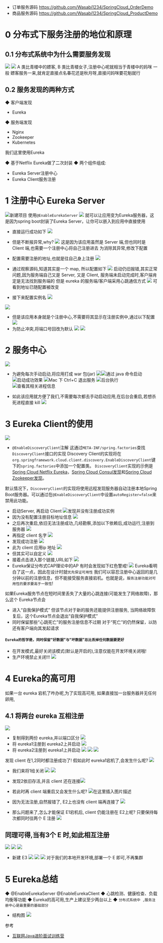 - 订单服务源码
https://github.com/Wasabi1234/SpringCloud_OrderDemo
- 商品服务源码
https://github.com/Wasabi1234/SpringCloud_ProductDemo

# 0 分布式下服务注册的地位和原理
## 0.1 分布式系统中为什么需要服务发现
![](https://img-blog.csdnimg.cn/20191018224236498.png?x-oss-process=image/watermark,type_ZmFuZ3poZW5naGVpdGk,shadow_10,text_aHR0cHM6Ly9ibG9nLmNzZG4ubmV0L3FxXzMzNTg5NTEw,size_1,color_FFFFFF,t_70)
![](https://imgconvert.csdnimg.cn/aHR0cHM6Ly91cGxvYWQtaW1hZ2VzLmppYW5zaHUuaW8vdXBsb2FkX2ltYWdlcy80Njg1OTY4LTgzNTRhNTc4MDAxZjIzODYucG5n?x-oss-process=image/format,png)
A 类比青楼中的嫖客, B 类比青楼女子,注册中心呢就相当于青楼中的妈咪
一般 嫖客服务一来,就肯定直接点名春花还是秋月呀,直接问妈咪要花魁就行

## 0.2 服务发现的两种方式
◆ 客户端发现
- Eureka

◆ 服务端发现
- Nginx
- Zookeeper
- Kubernetes


我们这里使用Eureka

◆ 基于Netflix Eureka做了二次封装
◆ 两个组件组成:
- Eureka Server注册中心
- Eureka Client服务注册
# 1 注册中心 Eureka Server
![新建项目](https://imgconvert.csdnimg.cn/aHR0cHM6Ly91cGxvYWQtaW1hZ2VzLmppYW5zaHUuaW8vdXBsb2FkX2ltYWdlcy80Njg1OTY4LTVhNzE4MDQ1MjVjZWQ3YWEucG5n?x-oss-process=image/format,png)
使用`@EnableEurekaServer`
![](https://imgconvert.csdnimg.cn/aHR0cHM6Ly91cGxvYWQtaW1hZ2VzLmppYW5zaHUuaW8vdXBsb2FkX2ltYWdlcy80Njg1OTY4LThmODcyZjk5YjRmNGVlNzgucG5n?x-oss-process=image/format,png)
就可以让应用变为Eureka服务器，这是因为spring boot封装了Eureka Server，让你可以嵌入到应用中直接使用

- 直接运行成功如下
![](https://imgconvert.csdnimg.cn/aHR0cHM6Ly91cGxvYWQtaW1hZ2VzLmppYW5zaHUuaW8vdXBsb2FkX2ltYWdlcy80Njg1OTY4LWI3MWE2OGIyYWI1ZmEyYzUucG5n?x-oss-process=image/format,png)
- 但是不断报异常,why?
![](https://imgconvert.csdnimg.cn/aHR0cHM6Ly91cGxvYWQtaW1hZ2VzLmppYW5zaHUuaW8vdXBsb2FkX2ltYWdlcy80Njg1OTY4LWZmZmYxY2MwNGYxZThkYWUucG5n?x-oss-process=image/format,png)
这是因为该应用虽然是 Server 端,但也同时是 Client 端,也需要一个注册中心将自己注册进去
为消除其异常,修改下配置

- 配置需要注册的地址,也就是往自己身上注册
![](https://imgconvert.csdnimg.cn/aHR0cHM6Ly91cGxvYWQtaW1hZ2VzLmppYW5zaHUuaW8vdXBsb2FkX2ltYWdlcy80Njg1OTY4LTU0NDRhODY5MDBjMjUyZWMucG5n?x-oss-process=image/format,png)
- 通过观察源码,知道其实是一个 map, 所以配置如下
![](https://imgconvert.csdnimg.cn/aHR0cHM6Ly91cGxvYWQtaW1hZ2VzLmppYW5zaHUuaW8vdXBsb2FkX2ltYWdlcy80Njg1OTY4LWE4YmVmODhiMzIxMmNiYWUucG5n?x-oss-process=image/format,png)
启动仍旧报错,其实正常问题,因为服务端自己又是 Server, 又是 Client, 服务端未启动完成时,客户端肯定是无法找到服务端的
但是 eureka 的服务端/客户端采用心跳通信方式
![](https://imgconvert.csdnimg.cn/aHR0cHM6Ly91cGxvYWQtaW1hZ2VzLmppYW5zaHUuaW8vdXBsb2FkX2ltYWdlcy80Njg1OTY4LTg0OTBmOGM2MWE4NDM3ZDUucG5n?x-oss-process=image/format,png)
可看到地址已随配置被改变

- 接下来配置实例名
![](https://imgconvert.csdnimg.cn/aHR0cHM6Ly91cGxvYWQtaW1hZ2VzLmppYW5zaHUuaW8vdXBsb2FkX2ltYWdlcy80Njg1OTY4LWIzYzg5N2RmMmUxYTgwOGQucG5n?x-oss-process=image/format,png)

![](https://img-blog.csdnimg.cn/20191018215344300.png?x-oss-process=image/watermark,type_ZmFuZ3poZW5naGVpdGk,shadow_10,text_aHR0cHM6Ly9ibG9nLmNzZG4ubmV0L3FxXzMzNTg5NTEw,size_1,color_FFFFFF,t_70)
- 但是该应用本身就是个注册中心,不需要将其显示在注册实例中,通过以下配置
![](https://imgconvert.csdnimg.cn/aHR0cHM6Ly91cGxvYWQtaW1hZ2VzLmppYW5zaHUuaW8vdXBsb2FkX2ltYWdlcy80Njg1OTY4LTRkMDE2NThjMDY5MzgwNDEucG5n?x-oss-process=image/format,png)
- 为防止冲突,将端口号回改为默认
![](https://imgconvert.csdnimg.cn/aHR0cHM6Ly91cGxvYWQtaW1hZ2VzLmppYW5zaHUuaW8vdXBsb2FkX2ltYWdlcy80Njg1OTY4LTUyOWU3ODQ2ZDNlZWJlMTkucG5n?x-oss-process=image/format,png)
![](https://imgconvert.csdnimg.cn/aHR0cHM6Ly91cGxvYWQtaW1hZ2VzLmppYW5zaHUuaW8vdXBsb2FkX2ltYWdlcy80Njg1OTY4LWEzZjVlYzdiMTRhZDQ4MTgucG5n?x-oss-process=image/format,png)

# 2 服务中心
![](https://imgconvert.csdnimg.cn/aHR0cHM6Ly91cGxvYWQtaW1hZ2VzLmppYW5zaHUuaW8vdXBsb2FkX2ltYWdlcy80Njg1OTY4LWQ3MzU3ODgxZTY3NTM3NzUucG5n?x-oss-process=image/format,png)

- 为避免每次手动启动,将应用打成 war 包(jar)
![](https://imgconvert.csdnimg.cn/aHR0cHM6Ly91cGxvYWQtaW1hZ2VzLmppYW5zaHUuaW8vdXBsb2FkX2ltYWdlcy80Njg1OTY4LWNhM2NiYWQ2NmJjNTIxZmYucG5n?x-oss-process=image/format,png)![通过 java 命令启动](https://imgconvert.csdnimg.cn/aHR0cHM6Ly91cGxvYWQtaW1hZ2VzLmppYW5zaHUuaW8vdXBsb2FkX2ltYWdlcy80Njg1OTY4LWUxMjEyM2U5MTg1MjE0NGUucG5n?x-oss-process=image/format,png)![启动成功效果](https://imgconvert.csdnimg.cn/aHR0cHM6Ly91cGxvYWQtaW1hZ2VzLmppYW5zaHUuaW8vdXBsb2FkX2ltYWdlcy80Njg1OTY4LTQ1YTBhZDg3NjFhY2Y0N2YucG5n?x-oss-process=image/format,png)
![Mac 下 Ctrl+C 退出服务](https://imgconvert.csdnimg.cn/aHR0cHM6Ly91cGxvYWQtaW1hZ2VzLmppYW5zaHUuaW8vdXBsb2FkX2ltYWdlcy80Njg1OTY4LWY2ZGM5YjFiOTBjMWE5NDgucG5n?x-oss-process=image/format,png)
![后台执行](https://imgconvert.csdnimg.cn/aHR0cHM6Ly91cGxvYWQtaW1hZ2VzLmppYW5zaHUuaW8vdXBsb2FkX2ltYWdlcy80Njg1OTY4LTRkZGNjOGJkNzQ4YmY2YjUucG5n?x-oss-process=image/format,png)
![查看其相关进程信息](https://imgconvert.csdnimg.cn/aHR0cHM6Ly91cGxvYWQtaW1hZ2VzLmppYW5zaHUuaW8vdXBsb2FkX2ltYWdlcy80Njg1OTY4LTVjNGI0OTNmNzhjMGRkOTEucG5n?x-oss-process=image/format,png)

- 如此该应用就方便了我们,不需要每次都去手动启动应用,在后台会重启,若想杀死进程直接 kill
![](https://imgconvert.csdnimg.cn/aHR0cHM6Ly91cGxvYWQtaW1hZ2VzLmppYW5zaHUuaW8vdXBsb2FkX2ltYWdlcy80Njg1OTY4LTE2YjFlNGIwZTQwYjAxOTkucG5n?x-oss-process=image/format,png)

# 3 Eureka Client的使用
![](https://imgconvert.csdnimg.cn/aHR0cHM6Ly91cGxvYWQtaW1hZ2VzLmppYW5zaHUuaW8vdXBsb2FkX2ltYWdlcy80Njg1OTY4LWVlOGFmNDkxZTVhMzEyYTUucG5n?x-oss-process=image/format,png)
- `@EnableDiscoveryClient`注解
这通过`META-INF/spring.factories`查找`DiscoveryClient`接口的实现
Discovery Client的实现将在`org.springframework.cloud.client.discovery.EnableDiscoveryClient`键下的`spring.factories`中添加一个配置类。
`DiscoveryClient`实现的示例是[Spring Cloud Netflix Eureka](http://cloud.spring.io/spring-cloud-netflix/)，[Spring Cloud Consul发现](http://cloud.spring.io/spring-cloud-consul/)和[Spring Cloud Zookeeper发现](http://cloud.spring.io/spring-cloud-zookeeper/)。

默认情况下，`DiscoveryClient`的实现将使用远程发现服务器自动注册本地Spring Boot服务器。可以通过在`@EnableDiscoveryClient`中设置`autoRegister=false`来禁用此功能。

- 启动Server, 再启动 Client
![发现并没有注册成功实例](https://imgconvert.csdnimg.cn/aHR0cHM6Ly91cGxvYWQtaW1hZ2VzLmppYW5zaHUuaW8vdXBsb2FkX2ltYWdlcy80Njg1OTY4LTlkYTQxNmNjZDYzM2M3OTkucG5n?x-oss-process=image/format,png)
- 因为没有配置注册目标地址信息
![](https://imgconvert.csdnimg.cn/aHR0cHM6Ly91cGxvYWQtaW1hZ2VzLmppYW5zaHUuaW8vdXBsb2FkX2ltYWdlcy80Njg1OTY4LTE5N2Y1ZTE0MDFkNWE0ZWQucG5n?x-oss-process=image/format,png)
- 之后再次重启,依旧无法注册成功,几经勘察,添加以下依赖后,成功运行,注册到服务器
![](https://imgconvert.csdnimg.cn/aHR0cHM6Ly91cGxvYWQtaW1hZ2VzLmppYW5zaHUuaW8vdXBsb2FkX2ltYWdlcy80Njg1OTY4LWRhYjNlNzQxNjQ2ZDg3ZGEucG5n?x-oss-process=image/format,png)
- 再指定 client 名字
![](https://imgconvert.csdnimg.cn/aHR0cHM6Ly91cGxvYWQtaW1hZ2VzLmppYW5zaHUuaW8vdXBsb2FkX2ltYWdlcy80Njg1OTY4LTc3YjdlMDgzOTdhYWI2NWUucG5n?x-oss-process=image/format,png)
- 发现成功注册
![](https://imgconvert.csdnimg.cn/aHR0cHM6Ly91cGxvYWQtaW1hZ2VzLmppYW5zaHUuaW8vdXBsb2FkX2ltYWdlcy80Njg1OTY4LTQ0N2FlM2NlYTI0ODYxY2UucG5n?x-oss-process=image/format,png)
- 此为 client 应用ip 地址
![](https://imgconvert.csdnimg.cn/aHR0cHM6Ly91cGxvYWQtaW1hZ2VzLmppYW5zaHUuaW8vdXBsb2FkX2ltYWdlcy80Njg1OTY4LTM5M2E1ZmYxNDdiZmIxZjEucG5n?x-oss-process=image/format,png)
- 但其实可以自定义
![](https://imgconvert.csdnimg.cn/aHR0cHM6Ly91cGxvYWQtaW1hZ2VzLmppYW5zaHUuaW8vdXBsb2FkX2ltYWdlcy80Njg1OTY4LWFiOWYxZDBmODEyYzUzMTAucG5n?x-oss-process=image/format,png)
- 接着点击进入那个链接,URL如下
![](https://imgconvert.csdnimg.cn/aHR0cHM6Ly91cGxvYWQtaW1hZ2VzLmppYW5zaHUuaW8vdXBsb2FkX2ltYWdlcy80Njg1OTY4LTljYzFkMmE4ZTJlNTc3MmEucG5n?x-oss-process=image/format,png)
- Eureka保证分布式CAP理论中的AP
有时会发现如下红色警戒!
![](https://imgconvert.csdnimg.cn/aHR0cHM6Ly91cGxvYWQtaW1hZ2VzLmppYW5zaHUuaW8vdXBsb2FkX2ltYWdlcy80Njg1OTY4LTI3MzI2NWNkNmNlYTYyYzIucG5n?x-oss-process=image/format,png)
Eureka看明白了这一点，因此在设计时就`优先保证可用性`
我们可以容忍注册中心返回的是几分钟以前的注册信息，但不能接受服务直接宕机。也就是说，`服务注册功能对可用性的要求要高于一致性`!

如果Eureka服务节点在短时间里丢失了大量的心跳连接(可能发生了网络故障)，那么这个 Eureka节点会
- 进入“自我保护模式”
但该节点对于新的服务还能提供注册服务, 当网络故障恢复后，这个Eureka节点会退出“自我保护模式”
- 同时保留那些“心跳死亡”的服务注册信息不过期
对于“死亡”的仍然保留，以防还有客户端向其发起请求

#### `Eureka的哲学是，同时保留“好数据”与“坏数据”总比丢掉任何数据要更好`

- 在开发模式,最好关闭该模式(默认是开启的),注意仅能在开发环境关闭哦!
- 生产环境禁止关闭!!!
![](https://imgconvert.csdnimg.cn/aHR0cHM6Ly91cGxvYWQtaW1hZ2VzLmppYW5zaHUuaW8vdXBsb2FkX2ltYWdlcy80Njg1OTY4LWEwNGYyMTg2NTAxY2UxYTMucG5n?x-oss-process=image/format,png)
# 4 Eureka的高可用
如果一台 eureka 宕机了咋办呢,为了实现高可用, 如果直接加一台服务器并无任何卵用,

## 4.1 将两台 eureka 互相注册
![](https://img-blog.csdnimg.cn/20191018222856832.png?x-oss-process=image/watermark,type_ZmFuZ3poZW5naGVpdGk,shadow_10,text_aHR0cHM6Ly9ibG9nLmNzZG4ubmV0L3FxXzMzNTg5NTEw,size_16,color_FFFFFF,t_70)
- 复制得到两份 eureka,并以端口区分
![](https://img-blog.csdnimg.cn/20191018223100946.png?x-oss-process=image/watermark,type_ZmFuZ3poZW5naGVpdGk,shadow_10,text_aHR0cHM6Ly9ibG9nLmNzZG4ubmV0L3FxXzMzNTg5NTEw,size_1,color_FFFFFF,t_70)
- 将 eureka1注册到 eureka2上并启动
![](https://imgconvert.csdnimg.cn/aHR0cHM6Ly91cGxvYWQtaW1hZ2VzLmppYW5zaHUuaW8vdXBsb2FkX2ltYWdlcy80Njg1OTY4LTdlZmIxMWE2OWUxNTYwNzYucG5n?x-oss-process=image/format,png)
- 将 eureka2注册到 eureka1上并启动
![](https://imgconvert.csdnimg.cn/aHR0cHM6Ly91cGxvYWQtaW1hZ2VzLmppYW5zaHUuaW8vdXBsb2FkX2ltYWdlcy80Njg1OTY4LTdhYWExZmE2ODdiMjNhODQucG5n?x-oss-process=image/format,png)
![](https://imgconvert.csdnimg.cn/aHR0cHM6Ly91cGxvYWQtaW1hZ2VzLmppYW5zaHUuaW8vdXBsb2FkX2ltYWdlcy80Njg1OTY4LWNiNDdiOTIwMWQ2MWMwYzAucG5n?x-oss-process=image/format,png)
![](https://imgconvert.csdnimg.cn/aHR0cHM6Ly91cGxvYWQtaW1hZ2VzLmppYW5zaHUuaW8vdXBsb2FkX2ltYWdlcy80Njg1OTY4LTBkYTJjZTg4N2NiNWFmMzkucG5n?x-oss-process=image/format,png)

发现 client 在1,2同时都注册成功了!
假如此时 eureka1宕机了,会发生什么呢?
![](https://img-blog.csdnimg.cn/2019101822331787.png?x-oss-process=image/watermark,type_ZmFuZ3poZW5naGVpdGk,shadow_10,text_aHR0cHM6Ly9ibG9nLmNzZG4ubmV0L3FxXzMzNTg5NTEw,size_16,color_FFFFFF,t_70)
- 我们来将1给关闭
![](https://imgconvert.csdnimg.cn/aHR0cHM6Ly91cGxvYWQtaW1hZ2VzLmppYW5zaHUuaW8vdXBsb2FkX2ltYWdlcy80Njg1OTY4LTY0M2E4NGRlODNmMGQ2YjcucG5n?x-oss-process=image/format,png)
![](https://imgconvert.csdnimg.cn/aHR0cHM6Ly91cGxvYWQtaW1hZ2VzLmppYW5zaHUuaW8vdXBsb2FkX2ltYWdlcy80Njg1OTY4LTU5MmU0MWNiNDI4NzFmOWUucG5n?x-oss-process=image/format,png)
- 发现2依旧存活,并且 client 还在连接![](https://img-blog.csdnimg.cn/20191018223436753.png?x-oss-process=image/watermark,type_ZmFuZ3poZW5naGVpdGk,shadow_10,text_aHR0cHM6Ly9ibG9nLmNzZG4ubmV0L3FxXzMzNTg5NTEw,size_1,color_FFFFFF,t_70)

- 若此时再 client 端重启又会发生什么呢?
![在这里插入图片描述](https://img-blog.csdnimg.cn/20191018223534480.png?x-oss-process=image/watermark,type_ZmFuZ3poZW5naGVpdGk,shadow_10,text_aHR0cHM6Ly9ibG9nLmNzZG4ubmV0L3FxXzMzNTg5NTEw,size_16,color_FFFFFF,t_70)
- 因为无法注册,自然报错了, E2上也没有 client 端再连接了
![](https://imgconvert.csdnimg.cn/aHR0cHM6Ly91cGxvYWQtaW1hZ2VzLmppYW5zaHUuaW8vdXBsb2FkX2ltYWdlcy80Njg1OTY4LWU5NDRmMzYzYjljNGZiYzcucG5n?x-oss-process=image/format,png)
- 那么问题来了,怎么才能保证 E1宕机后, client 仍能注册在 E2上呢? 只要保持每次都同时往两个 E 注册
![](https://imgconvert.csdnimg.cn/aHR0cHM6Ly91cGxvYWQtaW1hZ2VzLmppYW5zaHUuaW8vdXBsb2FkX2ltYWdlcy80Njg1OTY4LTg2NDJiNzJmMzIxMzlmNjAucG5n?x-oss-process=image/format,png)
## 同理可得,当有3个 E 时,如此相互注册
![](https://imgconvert.csdnimg.cn/aHR0cHM6Ly91cGxvYWQtaW1hZ2VzLmppYW5zaHUuaW8vdXBsb2FkX2ltYWdlcy80Njg1OTY4LTBkZWQ0NTNmZTE3MTBjMWUucG5n?x-oss-process=image/format,png)
![](https://img-blog.csdnimg.cn/20191018223757518.png)
![](https://imgconvert.csdnimg.cn/aHR0cHM6Ly91cGxvYWQtaW1hZ2VzLmppYW5zaHUuaW8vdXBsb2FkX2ltYWdlcy80Njg1OTY4LWExM2FiYjg2ZTEyNmVmYjgucG5n?x-oss-process=image/format,png)
- 新建 E3
![](https://imgconvert.csdnimg.cn/aHR0cHM6Ly91cGxvYWQtaW1hZ2VzLmppYW5zaHUuaW8vdXBsb2FkX2ltYWdlcy80Njg1OTY4LWFkMzdhNjg1M2RmOTMzMGQucG5n?x-oss-process=image/format,png)
![](https://imgconvert.csdnimg.cn/aHR0cHM6Ly91cGxvYWQtaW1hZ2VzLmppYW5zaHUuaW8vdXBsb2FkX2ltYWdlcy80Njg1OTY4LTM0M2ZiZTJhYzY0MTc4OTIucG5n?x-oss-process=image/format,png)
![](https://imgconvert.csdnimg.cn/aHR0cHM6Ly91cGxvYWQtaW1hZ2VzLmppYW5zaHUuaW8vdXBsb2FkX2ltYWdlcy80Njg1OTY4LTkyZjJlMTZkNDdmYzgxNTQucG5n?x-oss-process=image/format,png)
对于我们的本地开发环境,部署一个 E 即可,不再集群
# 5 Eureka总结
◆ @EnableEurekaServer @EnableEurekaClient
◆ 心跳检测、健康检查、负载均衡等功能
◆ Eureka的高可用,生产上建议至少两台以上
◆ `分布式系统中 ,服务注册中心是最重要的基础部分`

- 结构图
![](https://img-blog.csdnimg.cn/201910182146089.png?x-oss-process=image/watermark,type_ZmFuZ3poZW5naGVpdGk,shadow_10,text_aHR0cHM6Ly9ibG9nLmNzZG4ubmV0L3FxXzMzNTg5NTEw,size_1,color_FFFFFF,t_70)

参考

- [互联网Java进阶面试训练营](https://github.com/shishan100/Java-Interview-Advanced)
